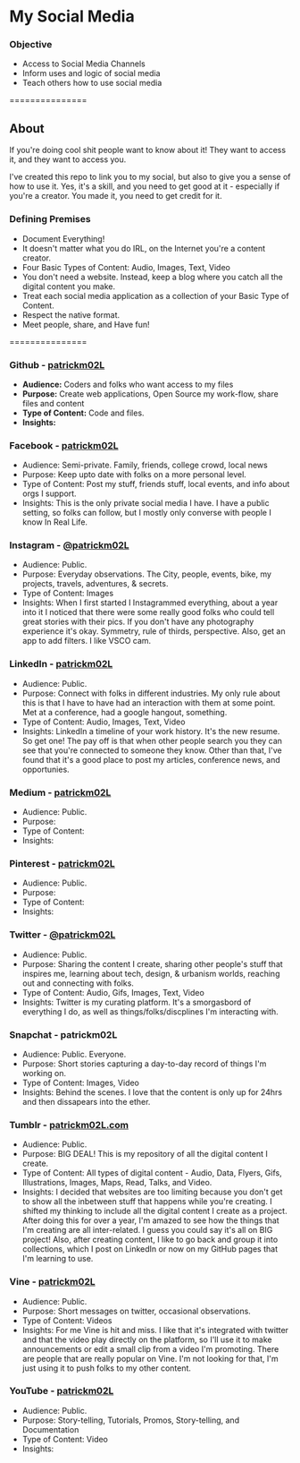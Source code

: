 My Social Media
===============
### Objective 

* Access to Social Media Channels
* Inform uses and logic of social media
* Teach others how to use social media

===============

## About
If you're doing cool shit people want to know about it! They want to access it, and they want to access you. 

I've created this repo to link you to my social, but also to give you a sense of how to use it. Yes, it's a skill, and you need to get good at it - especially if you're a creator. You made it, you need to get credit for it.

### Defining Premises
* Document Everything!
* It doesn't matter what you do IRL, on the Internet you're a content creator. 
* Four Basic Types of Content: Audio, Images, Text, Video
* You don't need a website. Instead, keep a blog where you catch all the digital content you make. 
* Treat each social media application as a collection of your Basic Type of Content.
* Respect the native format.  
* Meet people, share, and Have fun!

===============

### Github - [patrickm02L](https://github.com/patrickm02L)
* **Audience:** Coders and folks who want access to my files
* **Purpose:** Create web applications, Open Source my work-flow, share files and content 
* **Type of Content:** Code and files. 
* **Insights:** 

### Facebook - [patrickm02L](https://www.facebook.com/patrickm02L)
* Audience: Semi-private. Family, friends, college crowd, local news
* Purpose: Keep upto date with folks on a more personal level. 
* Type of Content: Post my stuff, friends stuff, local events, and info about orgs I support.
* Insights: This is the only private social media I have. I have a public setting, so folks can follow, but I mostly only converse with people I know In Real Life. 

### Instagram - [@patrickm02L](http://instagram.com/patrickm02l)
* Audience: Public. 
* Purpose: Everyday observations. The City, people, events, bike, my projects, travels, adventures, & secrets.
* Type of Content: Images
* Insights: When I first started I Instagrammed everything, about a year into it I noticed that there were some really good folks who could tell great stories with their pics. If you don't have any photography experience it's okay. Symmetry, rule of thirds, perspective. Also, get an app to add filters. I like VSCO cam. 

### LinkedIn - [patrickm02L](https://www.linkedin.com/in/patrickm02l)
* Audience: Public. 
* Purpose: Connect with folks in different industries. My only rule about this is that I have to have had an interaction with them at some point. Met at a conference, had a google hangout, something.
* Type of Content: Audio, Images, Text, Video
* Insights: LinkedIn a timeline of your work history. It's the new resume. So get one! The pay off is that when other people search you they can see that you're connected to someone they know. Other than that, I've found that it's a good place to post my articles, conference news, and opportunies. 

### Medium - [patrickm02L](https://medium.com/@patrickm02L)
* Audience: Public. 
* Purpose: 
* Type of Content:
* Insights: 

### Pinterest - [patrickm02L](http://www.pinterest.com/patrickm02l/)
* Audience: Public. 
* Purpose: 
* Type of Content:
* Insights: 

### Twitter - [@patrickm02L](https://twitter.com/patrickm02L)
* Audience: Public. 
* Purpose: Sharing the content I create, sharing other people's stuff that inspires me, learning about tech, design, & urbanism worlds, reaching out and connecting with folks. 
* Type of Content: Audio, Gifs, Images, Text, Video
* Insights: Twitter is my curating platform. It's a smorgasbord of everything I do, as well as things/folks/discplines I'm interacting with. 

### Snapchat - patrickm02L
* Audience: Public. Everyone.
* Purpose: Short stories capturing a day-to-day record of things I'm working on. 
* Type of Content: Images, Video
* Insights: Behind the scenes. I love that the content is only up for 24hrs and then dissapears into the ether.

### Tumblr - [patrickm02L.com](http://patrickm02l.com/)
* Audience: Public.
* Purpose: BIG DEAL! This is my repository of all the digital content I create. 
* Type of Content: All types of digital content - Audio, Data, Flyers, Gifs, Illustrations, Images, Maps, Read, Talks, and Video.
* Insights: I decided that websites are too limiting because you don't get to show all the inbetween stuff that happens while you're creating. I shifted my thinking to include all the digital content I create as a project. After doing this for over a year, I'm amazed to see how the things that I'm creating are all inter-related. I guess you could say it's all on BIG project! Also, after creating content, I like to go back and group it into collections, which I post on LinkedIn or now on my GitHub pages that I'm learning to use. 

### Vine - [patrickm02L](https://vine.co/patrickm02L)
* Audience: Public. 
* Purpose: Short messages on twitter, occasional observations.
* Type of Content: Videos
* Insights: For me Vine is hit and miss. I like that it's integrated with twitter and that the video play directly on the platform, so I'll use it to make announcements or edit a small clip from a video I'm promoting. There are people that are really popular on Vine. I'm not looking for that, I'm just using it to push folks to my other content. 

### YouTube - [patrickm02L](https://www.youtube.com/user/patrickm02L)
* Audience: Public. 
* Purpose: Story-telling, Tutorials, Promos, Story-telling, and Documentation
* Type of Content: Video
* Insights: 



